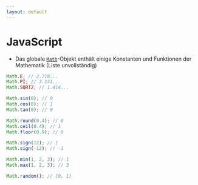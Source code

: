 ```yaml
---
layout: default
---
```


# JavaScript <SubHeading text="Math"/>

<div class="grid grid-cols-12 gap-6">
<div class="col-span-12">

- Das globale [`Math`](https://developer.mozilla.org/en-US/docs/Web/JavaScript/Reference/Global_Objects/Math)-Objekt enthält einige Konstanten und Funktionen der Mathematik (Liste unvollständig)

</div>
<div class="col-span-12">

```js
Math.E; // 2.718...
Math.PI; // 3.141...
Math.SQRT2; // 1.414...

Math.sin(0); // 0
Math.cos(0); // 1
Math.tan(0); // 0

Math.round(0.4); // 0
Math.ceil(0.4); // 1
Math.floor(0.9); // 0

Math.sign(12); // 1
Math.sign(-12); // -1

Math.min(1, 2, 3); // 1
Math.max(1, 2, 3); // 3

Math.random(); // [0, 1)
```

</div>
</div>

<!-- <PageNumber/> -->
